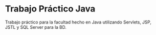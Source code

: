 # Trabajo Práctico Java 
Trabajo práctico para la facultad hecho en Java utilizando Servlets, JSP, JSTL y SQL Server para la BD.
